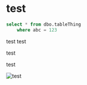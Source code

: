 # test


```sql
select * from dbo.tableThing
    where abc = 123
```

test
test


test


test

![test](../assets/imgs/main/main.png)